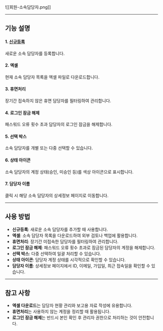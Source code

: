 
![[회원-소속담당자.png]]

---
## 기능 설명

#### 1. [신규등록](소속담당자-신규등록.md)  
새로운 소속 담당자를 등록합니다.

#### 2. 엑셀  
현재 소속 담당자 목록을 엑셀 파일로 다운로드합니다.

#### 3. 휴면처리  
장기간 접속하지 않은 휴면 담당자를 필터링하여 관리합니다.

#### 4. 로그인 잠금 해제  
패스워드 오류 횟수 초과 담당자의 로그인 잠금을 해제합니다.

#### 5. 선택 박스  
소속 담당자를 개별 또는 다중 선택할 수 있습니다.

#### 6. 상태 아이콘  
소속 담당자의 계정 상태(승인, 미승인 등)를 색상 아이콘으로 표시합니다.

#### 7. 담당자 이름  
클릭 시 해당 소속 담당자의 상세정보 페이지로 이동합니다.

---

## 사용 방법
- **신규등록**: 새로운 소속 담당자를 추가할 때 사용합니다.  
- **엑셀**: 소속 담당자 목록을 다운로드하여 외부 검토나 백업에 활용합니다.  
- **휴면처리**: 장기간 미접속한 담당자를 필터링하여 관리합니다.  
- **로그인 잠금 해제**: 패스워드 오류 횟수 초과로 잠금된 담당자의 계정을 해제합니다.  
- **선택 박스**: 다중 선택하여 일괄 처리할 수 있습니다.  
- **상태 아이콘**: 담당자 계정 상태를 시각적으로 확인할 수 있습니다.  
- **담당자 이름**: 상세정보 페이지에서 ID, 이메일, 가입일, 최근 접속일을 확인할 수 있습니다.  

---

## 참고 사항
- **엑셀 다운로드**는 담당자 현황 관리와 보고용 자료 작성에 유용합니다.  
- **휴면처리**는 사용하지 않는 계정을 정리할 때 활용됩니다.  
- **로그인 잠금 해제**는 반드시 본인 확인 후 관리자 권한으로 처리하는 것이 안전합니다.  
